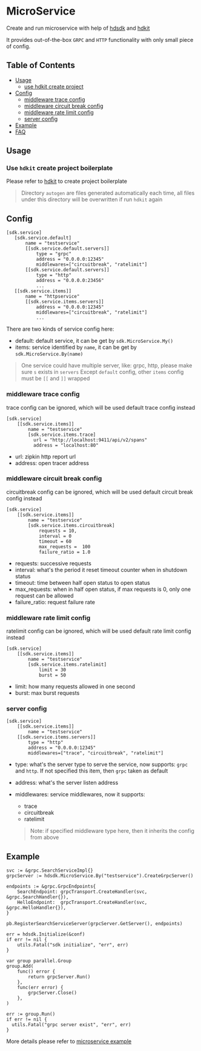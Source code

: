 # MicroService

Create and run microservice with help of [hdsdk](https://github.com/hdget/hdsdk) and [hdkit](https://github.com/hdget/hdkit)

It provides out-of-the-box `GRPC` and `HTTP` functionality with only small piece of config.
 
## Table of Contents
- [Usage](#usage)
    - [use hdkit create project](#use-hdkit-create-project-boilerplate)
- [Config](#config)
    - [middleware trace config](#middleware-trace-config)
    - [middleware circuit break config](#middleware-circuit-break-config)
    - [middleware rate limit config](#middleware-rate-limit-config)
    - [server config](#server-config)
- [Example](#example)
- [FAQ](#faq)

## Usage

### Use `hdkit` create project boilerplate

Please refer to [hdkit](https://github.com/hdget/hdkit) to create project boilerplate

> Directory `autogen` are files generated automatically each time, all files under this directory will be overwritten if run `hdkit` again

## Config

 ```
[sdk.service]
    [sdk.service.default]
        name = "testservice"
        [[sdk.service.default.servers]]
            type = "grpc"
            address = "0.0.0.0:12345"
            middlewares=["circuitbreak", "ratelimit"]
        [[sdk.service.default.servers]]
            type = "http"
            address = "0.0.0.0:23456"
            ...
    [[sdk.service.items]]
        name = "httpservice"
        [[sdk.service.items.servers]]
            address = "0.0.0.0:12345"
            middlewares=["circuitbreak", "ratelimit"]
            ...        
```

There are two kinds of service config here:
- default: default service, it can be get by `sdk.MicroService.My()`
- items:   service identified by `name`, it can be get by `sdk.MicroService.By(name)`
  
> One service could have multiple server, like: grpc, http, please make sure `s` exists in `servers`
> Except `default` config, other `items` config must be `[[` and `]]` wrapped

### middleware trace config
trace config can be ignored, which will be used default trace config instead

```
[sdk.service]
	[[sdk.service.items]]
		name = "testservice"
	    [sdk.service.items.trace]
	      url = "http://localhost:9411/api/v2/spans"
	      address = "localhost:80"	
```

- url: zipkin http report url
- address: open tracer address

### middleware circuit break config
circuitbreak config can be ignored, which will be used default circuit break config instead

```
[sdk.service]
	[[sdk.service.items]]
		name = "testservice"
	    [sdk.service.items.circuitbreak]
	        requests = 10,
	        interval = 0
		    timeout = 60
		    max_requests =  100
		    failure_ratio = 1.0
```

- requests: successive requests
- interval: what's the period it reset timeout counter when in shutdown status
- timeout: time between half open status to open status
- max_requests: when in half open status, if max requests is 0, only one request can be allowed
- failure_ratio: request failure rate

### middleware rate limit config
ratelimit config can be ignored, which will be used default rate limit config instead

```
[sdk.service]
	[[sdk.service.items]]
		name = "testservice"
	    [sdk.service.items.ratelimit]
	        limit = 30
		    burst = 50
```

- limit: how many requests allowed in one second
- burst: max burst requests 

### server config
```
[sdk.service]
	[[sdk.service.items]]
		name = "testservice"
    [[sdk.service.items.servers]]
	    type = "http"
	    address = "0.0.0.0:12345"
		middlewares=["trace", "circuitbreak", "ratelimit"]
```

- type: what's the server type to serve the service, now supports: `grpc` and `http`. If not specified this item, then `grpc` taken as default
- address: what's the server listen address
- middlewares: service middlewares, now it supports:
  - trace
  - circuitbreak
  - ratelimit

  > Note: if specified middleware type here, then it inherits the config from above 

## Example
```
svc := &grpc.SearchServiceImpl{}
grpcServer := hdsdk.MicroService.By("testservice").CreateGrpcServer()

endpoints := &grpc.GrpcEndpoints{
	SearchEndpoint: grpcTransport.CreateHandler(svc, &grpc.SearchHandler{}),
	HelloEndpoint:  grpcTransport.CreateHandler(svc, &grpc.HelloHandler{}),
}

pb.RegisterSearchServiceServer(grpcServer.GetServer(), endpoints)

err = hdsdk.Initialize(&conf)
if err != nil {
    utils.Fatal("sdk initialize", "err", err)
}

var group parallel.Group
group.Add(
    func() error {
        return grpcServer.Run()
    },
    func(err error) {
        grpcServer.Close()
    },
)

err := group.Run()
if err != nil {
  utils.Fatal("grpc server exist", "err", err)
}
```

More details please refer to [microservice example](https://github.com/hdget/hdsdk-examples/tree/main/microservice)